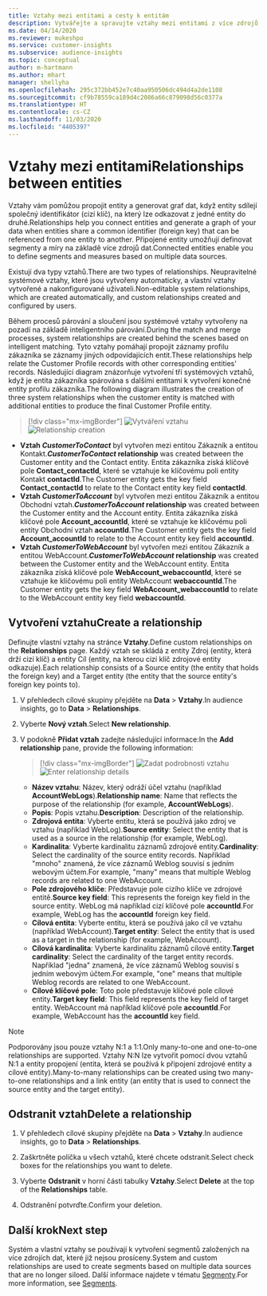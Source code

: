 ```yaml
---
title: Vztahy mezi entitami a cesty k entitám
description: Vytvářejte a spravujte vztahy mezi entitami z více zdrojů dat.
ms.date: 04/14/2020
ms.reviewer: mukeshpo
ms.service: customer-insights
ms.subservice: audience-insights
ms.topic: conceptual
author: m-hartmann
ms.author: mhart
manager: shellyha
ms.openlocfilehash: 295c372bb452e7c40aa950506dc494d4a2de1108
ms.sourcegitcommit: cf9b78559ca189d4c2086a66c879098d56c0377a
ms.translationtype: HT
ms.contentlocale: cs-CZ
ms.lasthandoff: 11/03/2020
ms.locfileid: "4405397"
---
```

# <a name="relationships-between-entities"></a><span data-ttu-id="dc669-103">Vztahy mezi entitami</span><span class="sxs-lookup"><span data-stu-id="dc669-103">Relationships between entities</span></span>

<span data-ttu-id="dc669-104">Vztahy vám pomůžou propojit entity a generovat graf dat, když entity sdílejí společný identifikátor (cizí klíč), na který lze odkazovat z jedné entity do druhé.</span><span class="sxs-lookup"><span data-stu-id="dc669-104">Relationships help you connect entities and generate a graph of your data when entities share a common identifier (foreign key) that can be referenced from one entity to another.</span></span> <span data-ttu-id="dc669-105">Připojené entity umožňují definovat segmenty a míry na základě více zdrojů dat.</span><span class="sxs-lookup"><span data-stu-id="dc669-105">Connected entities enable you to define segments and measures based on multiple data sources.</span></span>

<span data-ttu-id="dc669-106">Existují dva typy vztahů.</span><span class="sxs-lookup"><span data-stu-id="dc669-106">There are two types of relationships.</span></span> <span data-ttu-id="dc669-107">Neupravitelné systémové vztahy, které jsou vytvořeny automaticky, a vlastní vztahy vytvořené a nakonfigurované uživateli.</span><span class="sxs-lookup"><span data-stu-id="dc669-107">Non-editable system relationships, which are created automatically, and custom relationships created and configured by users.</span></span>

<span data-ttu-id="dc669-108">Během procesů párování a sloučení jsou systémové vztahy vytvořeny na pozadí na základě inteligentního párování.</span><span class="sxs-lookup"><span data-stu-id="dc669-108">During the match and merge processes, system relationships are created behind the scenes based on intelligent matching.</span></span> <span data-ttu-id="dc669-109">Tyto vztahy pomáhají propojit záznamy profilu zákazníka se záznamy jiných odpovídajících entit.</span><span class="sxs-lookup"><span data-stu-id="dc669-109">These relationships help relate the Customer Profile records with other corresponding entities' records.</span></span> <span data-ttu-id="dc669-110">Následující diagram znázorňuje vytvoření tří systémových vztahů, když je entita zákazníka spárována s dalšími entitami k vytvoření konečné entity profilu zákazníka.</span><span class="sxs-lookup"><span data-stu-id="dc669-110">The following diagram illustrates the creation of three system relationships when the customer entity is matched with additional entities to produce the final Customer Profile entity.</span></span>

> [!div class="mx-imgBorder"]
> <span data-ttu-id="dc669-111">![Vytváření vztahu](media/relationships-entities-merge.png "Vytváření vztahu")</span><span class="sxs-lookup"><span data-stu-id="dc669-111">![Relationship creation](media/relationships-entities-merge.png "Relationship creation")</span></span>

- <span data-ttu-id="dc669-112">**Vztah *CustomerToContact*** byl vytvořen mezi entitou Zákazník a entitou Kontakt.</span><span class="sxs-lookup"><span data-stu-id="dc669-112">***CustomerToContact* relationship** was created between the Customer entity and the Contact entity.</span></span> <span data-ttu-id="dc669-113">Entita zákazníka získá klíčové pole **Contact_contactId**, které se vztahuje ke klíčovému poli entity Kontakt **contactId**.</span><span class="sxs-lookup"><span data-stu-id="dc669-113">The Customer entity gets the key field **Contact_contactId** to relate to the Contact entity key field **contactId**.</span></span>
- <span data-ttu-id="dc669-114">**Vztah _CustomerToAccount_** byl vytvořen mezi entitou Zákazník a entitou Obchodní vztah.</span><span class="sxs-lookup"><span data-stu-id="dc669-114">**_CustomerToAccount_ relationship** was created between the Customer entity and the Account entity.</span></span> <span data-ttu-id="dc669-115">Entita zákazníka získá klíčové pole **Account_accountId**, které se vztahuje ke klíčovému poli entity Obchodní vztah **accountId**.</span><span class="sxs-lookup"><span data-stu-id="dc669-115">The Customer entity gets the key field **Account_accountId** to relate to the Account entity key field **accountId**.</span></span>
- <span data-ttu-id="dc669-116">**Vztah _CustomerToWebAccount_** byl vytvořen mezi entitou Zákazník a entitou WebAccount.</span><span class="sxs-lookup"><span data-stu-id="dc669-116">**_CustomerToWebAccount_ relationship** was created between the Customer entity and the WebAccount entity.</span></span> <span data-ttu-id="dc669-117">Entita zákazníka získá klíčové pole **WebAccount_webaccountId**, které se vztahuje ke klíčovému poli entity WebAccount **webaccountId**.</span><span class="sxs-lookup"><span data-stu-id="dc669-117">The Customer entity gets the key field **WebAccount_webaccountId** to relate to the WebAccount entity key field **webaccountId**.</span></span>

## <a name="create-a-relationship"></a><span data-ttu-id="dc669-118">Vytvoření vztahu</span><span class="sxs-lookup"><span data-stu-id="dc669-118">Create a relationship</span></span>

<span data-ttu-id="dc669-119">Definujte vlastní vztahy na stránce **Vztahy**.</span><span class="sxs-lookup"><span data-stu-id="dc669-119">Define custom relationships on the **Relationships** page.</span></span> <span data-ttu-id="dc669-120">Každý vztah se skládá z entity Zdroj (entity, která drží cizí klíč) a entity Cíl (entity, na kterou cizí klíč zdrojové entity odkazuje).</span><span class="sxs-lookup"><span data-stu-id="dc669-120">Each relationship consists of a Source entity (the entity that holds the foreign key) and a Target entity (the entity that the source entity's foreign key points to).</span></span>

1. <span data-ttu-id="dc669-121">V přehledech cílové skupiny přejděte na **Data** > **Vztahy**.</span><span class="sxs-lookup"><span data-stu-id="dc669-121">In audience insights, go to **Data** > **Relationships**.</span></span>

2. <span data-ttu-id="dc669-122">Vyberte **Nový vztah**.</span><span class="sxs-lookup"><span data-stu-id="dc669-122">Select **New relationship**.</span></span>

3. <span data-ttu-id="dc669-123">V podokně **Přidat vztah** zadejte následující informace:</span><span class="sxs-lookup"><span data-stu-id="dc669-123">In the **Add relationship** pane, provide the following information:</span></span>

   > [!div class="mx-imgBorder"]
   > <span data-ttu-id="dc669-124">![Zadat podrobnosti vztahu](media/relationships-add.png "Zadat podrobnosti vztahu")</span><span class="sxs-lookup"><span data-stu-id="dc669-124">![Enter relationship details](media/relationships-add.png "Enter relationship details")</span></span>

   - <span data-ttu-id="dc669-125">**Název vztahu**: Název, který odráží účel vztahu (například **AccountWebLogs**).</span><span class="sxs-lookup"><span data-stu-id="dc669-125">**Relationship name**: Name that reflects the purpose of the relationship (for example, **AccountWebLogs**).</span></span>
   - <span data-ttu-id="dc669-126">**Popis**: Popis vztahu.</span><span class="sxs-lookup"><span data-stu-id="dc669-126">**Description**: Description of the relationship.</span></span>
   - <span data-ttu-id="dc669-127">**Zdrojová entita**: Vyberte entitu, která se používá jako zdroj ve vztahu (například WebLog).</span><span class="sxs-lookup"><span data-stu-id="dc669-127">**Source entity**: Select the entity that is used as a source in the relationship (for example, WebLog).</span></span>
   - <span data-ttu-id="dc669-128">**Kardinalita**: Vyberte kardinalitu záznamů zdrojové entity.</span><span class="sxs-lookup"><span data-stu-id="dc669-128">**Cardinality**: Select the cardinality of the source entity records.</span></span> <span data-ttu-id="dc669-129">Například "mnoho" znamená, že více záznamů Weblog souvisí s jedním webovým účtem.</span><span class="sxs-lookup"><span data-stu-id="dc669-129">For example, "many" means that multiple Weblog records are related to one WebAccount.</span></span>
   - <span data-ttu-id="dc669-130">**Pole zdrojového klíče**: Představuje pole cizího klíče ve zdrojové entitě.</span><span class="sxs-lookup"><span data-stu-id="dc669-130">**Source key field**: This represents the foreign key field in the source entity.</span></span> <span data-ttu-id="dc669-131">WebLog má například cizí klíčové pole **accountId**.</span><span class="sxs-lookup"><span data-stu-id="dc669-131">For example, WebLog has the **accountId** foreign key field.</span></span>
   - <span data-ttu-id="dc669-132">**Cílová entita**: Vyberte entitu, která se používá jako cíl ve vztahu (například WebAccount).</span><span class="sxs-lookup"><span data-stu-id="dc669-132">**Target entity**: Select the entity that is used as a target in the relationship (for example, WebAccount).</span></span>
   - <span data-ttu-id="dc669-133">**Cílová kardinalita**: Vyberte kardinalitu záznamů cílové entity.</span><span class="sxs-lookup"><span data-stu-id="dc669-133">**Target cardinality**: Select the cardinality of the target entity records.</span></span> <span data-ttu-id="dc669-134">Například "jedna" znamená, že více záznamů Weblog souvisí s jedním webovým účtem.</span><span class="sxs-lookup"><span data-stu-id="dc669-134">For example, "one" means that multiple Weblog records are related to one WebAccount.</span></span>
   - <span data-ttu-id="dc669-135">**Cílové klíčové pole**: Toto pole představuje klíčové pole cílové entity.</span><span class="sxs-lookup"><span data-stu-id="dc669-135">**Target key field**: This field represents the key field of target entity.</span></span> <span data-ttu-id="dc669-136">WebAccount má například klíčové pole **accountId**.</span><span class="sxs-lookup"><span data-stu-id="dc669-136">For example, WebAccount has the **accountId** key field.</span></span>

> [!NOTE]
> <span data-ttu-id="dc669-137">Podporovány jsou pouze vztahy N:1 a 1:1.</span><span class="sxs-lookup"><span data-stu-id="dc669-137">Only many-to-one and one-to-one relationships are supported.</span></span> <span data-ttu-id="dc669-138">Vztahy N:N lze vytvořit pomocí dvou vztahů N:1 a entity propojení (entita, která se používá k připojení zdrojové entity a cílové entity).</span><span class="sxs-lookup"><span data-stu-id="dc669-138">Many-to-many relationships can be created using two many-to-one relationships and a link entity (an entity that is used to connect the source entity and the target entity).</span></span>

## <a name="delete-a-relationship"></a><span data-ttu-id="dc669-139">Odstranit vztah</span><span class="sxs-lookup"><span data-stu-id="dc669-139">Delete a relationship</span></span>

1. <span data-ttu-id="dc669-140">V přehledech cílové skupiny přejděte na **Data** > **Vztahy**.</span><span class="sxs-lookup"><span data-stu-id="dc669-140">In audience insights, go to **Data** > **Relationships**.</span></span>

2. <span data-ttu-id="dc669-141">Zaškrtněte políčka u všech vztahů, které chcete odstranit.</span><span class="sxs-lookup"><span data-stu-id="dc669-141">Select check boxes for the relationships you want to delete.</span></span>

3. <span data-ttu-id="dc669-142">Vyberte **Odstranit** v horní části tabulky **Vztahy**.</span><span class="sxs-lookup"><span data-stu-id="dc669-142">Select **Delete** at the top of the **Relationships** table.</span></span>

4. <span data-ttu-id="dc669-143">Odstranění potvrďte.</span><span class="sxs-lookup"><span data-stu-id="dc669-143">Confirm your deletion.</span></span>

## <a name="next-step"></a><span data-ttu-id="dc669-144">Další krok</span><span class="sxs-lookup"><span data-stu-id="dc669-144">Next step</span></span>

<span data-ttu-id="dc669-145">Systém a vlastní vztahy se používají k vytvoření segmentů založených na více zdrojích dat, které již nejsou prosíceny.</span><span class="sxs-lookup"><span data-stu-id="dc669-145">System and custom relationships are used to create segments based on multiple data sources that are no longer siloed.</span></span> <span data-ttu-id="dc669-146">Další informace najdete v tématu [Segmenty](segments.md).</span><span class="sxs-lookup"><span data-stu-id="dc669-146">For more information, see [Segments](segments.md).</span></span>
